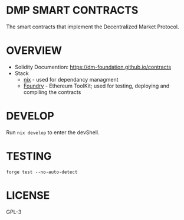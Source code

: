 # DMP SMART CONTRACTS
The smart contracts that implement the Decentralized Market Protocol.

# OVERVIEW
- Solidity Documention: https://dm-foundation.github.io/contracts
- Stack
  - [nix](nixos.wiki) - used for dependancy managment   
  - [Foundry](https://getfoundry.sh/) - Ethereum ToolKit; used for testing, deploying and compiling the contracts

# DEVELOP
Run `nix develop` to enter the devShell.

# TESTING
`forge test --no-auto-detect`

# LICENSE 
 GPL-3 
